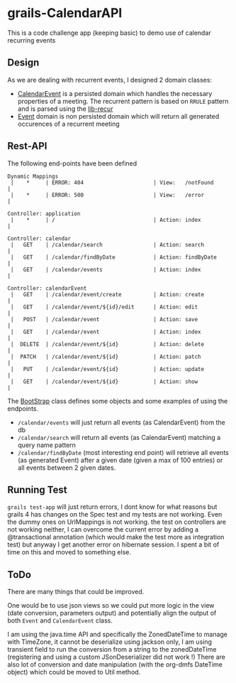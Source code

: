 # grails-CalendarAPI
This is a code challenge app (keeping basic) to demo use of calendar recurring events


## Design
As we are dealing with recurrent events, I designed 2 domain classes:
* [CalendarEvent](grails-app/domain/org/demo/calendar/CalendarEvent.groovy) is a persisted domain which handles the necessary properties of a meeting. The recurrent pattern is based on `RRULE` pattern and is parsed using the [lib-recur](https://github.com/dmfs/lib-recur)
* [Event](grails-app/domain/org/demo/calendar/Event.groovy) domain is non persisted domain which will return all generated occurences of a recurrent meeting

## Rest-API

The following end-points have been defined

```
Dynamic Mappings
 |    *     | ERROR: 404                      | View:   /notFound            |
 |    *     | ERROR: 500                      | View:   /error               |

Controller: application
 |    *     | /                               | Action: index                |

Controller: calendar
 |   GET    | /calendar/search                | Action: search               |
 |   GET    | /calendar/findByDate            | Action: findByDate           |
 |   GET    | /calendar/events                | Action: index                |

Controller: calendarEvent
 |   GET    | /calendar/event/create          | Action: create               |
 |   GET    | /calendar/event/${id}/edit      | Action: edit                 |
 |   POST   | /calendar/event                 | Action: save                 |
 |   GET    | /calendar/event                 | Action: index                |
 |  DELETE  | /calendar/event/${id}           | Action: delete               |
 |  PATCH   | /calendar/event/${id}           | Action: patch                |
 |   PUT    | /calendar/event/${id}           | Action: update               |
 |   GET    | /calendar/event/${id}           | Action: show                 |
 ```

The [BootStrap](grails-app/init/org/demo/calendar/BootStrap.groovy) class defines some objects and some examples of using the endpoints. 

* `/calendar/events` will just return all events (as CalendarEvent) from the db
* `/calendar/search` will return all events (as CalendarEvent) matching a query name pattern
* `/calendar/findByDate` (most interesting end point) will retrieve all events (as generated Event) after a given date (given a max of 100 entries) or all events between 2 given dates. 

## Running Test

`grails test-app` will just return errors, I dont know for what reasons but grails 4 has changes on the Spec test and my tests are not working. Even the dummy ones on UrlMappings is not working.
the test on controllers are not working neither, I can overcome the current error by adding a @transactional annotation (which would make the test more as integration test) but anyway I get another error on hibernate session.
I spent a bit of time on this and moved to something else.

## ToDo

There are many things that could be improved. 

One would be to use json views so we could put more logic in the view (date conversion, parameters output) and potentially align the output of both `Event` and `CalendarEvent` class.

I am using the java.time API and specifically the ZonedDateTime to manage with TimeZone, it cannot be deserialize using jackson only, I am using transient field to run the conversion from a string to the zonedDateTime (registering and using a custom JSonDeserializer did not work !) There are also lot of conversion and date manipulation (with the org-dmfs DateTime object) which could be moved to Util method.
